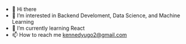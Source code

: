 - 👋 Hi there
- 👀 I’m interested in Backend Develoment, Data Science, and Machine Learning
- 🌱 I’m currently learning React
- 📫 How to reach me kennedyugo2@gmail.com

<!---
kvngdre/kvngdre is a ✨ special ✨ repository because its `README.md` (this file) appears on your GitHub profile.
You can click the Preview link to take a look at your changes.
--->
